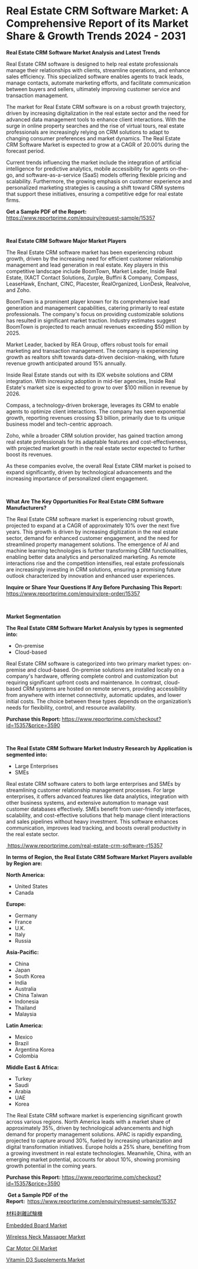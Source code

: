 <p><h1>Real Estate CRM Software Market: A Comprehensive Report of its Market Share & Growth Trends 2024 - 2031</h1></p><p><strong>Real Estate CRM Software Market Analysis and Latest Trends</strong></p>
<p><p>Real Estate CRM software is designed to help real estate professionals manage their relationships with clients, streamline operations, and enhance sales efficiency. This specialized software enables agents to track leads, manage contacts, automate marketing efforts, and facilitate communication between buyers and sellers, ultimately improving customer service and transaction management.</p><p>The market for Real Estate CRM software is on a robust growth trajectory, driven by increasing digitalization in the real estate sector and the need for advanced data management tools to enhance client interactions. With the surge in online property searches and the rise of virtual tours, real estate professionals are increasingly relying on CRM solutions to adapt to changing consumer preferences and market dynamics. The Real Estate CRM Software Market is expected to grow at a CAGR of 20.00% during the forecast period.</p><p>Current trends influencing the market include the integration of artificial intelligence for predictive analytics, mobile accessibility for agents on-the-go, and software-as-a-service (SaaS) models offering flexible pricing and scalability. Furthermore, the growing emphasis on customer experience and personalized marketing strategies is causing a shift toward CRM systems that support these initiatives, ensuring a competitive edge for real estate firms.</p></p>
<p><strong>Get a Sample PDF of the Report:&nbsp;</strong> <a href="https://www.reportprime.com/enquiry/request-sample/15357">https://www.reportprime.com/enquiry/request-sample/15357</a></p>
<p>&nbsp;</p>
<p><strong>Real Estate CRM Software Major Market Players</strong></p>
<p><p>The Real Estate CRM software market has been experiencing robust growth, driven by the increasing need for efficient customer relationship management and lead generation in real estate. Key players in this competitive landscape include BoomTown, Market Leader, Inside Real Estate, IXACT Contact Solutions, Zurple, Buffini & Company, Compass, LeaseHawk, Enchant, CINC, Placester, RealOrganized, LionDesk, Realvolve, and Zoho.</p><p>BoomTown is a prominent player known for its comprehensive lead generation and management capabilities, catering primarily to real estate professionals. The company's focus on providing customizable solutions has resulted in significant market traction. Industry estimates suggest BoomTown is projected to reach annual revenues exceeding $50 million by 2025.</p><p>Market Leader, backed by REA Group, offers robust tools for email marketing and transaction management. The company is experiencing growth as realtors shift towards data-driven decision-making, with future revenue growth anticipated around 15% annually.</p><p>Inside Real Estate stands out with its IDX website solutions and CRM integration. With increasing adoption in mid-tier agencies, Inside Real Estate's market size is expected to grow to over $100 million in revenue by 2026.</p><p>Compass, a technology-driven brokerage, leverages its CRM to enable agents to optimize client interactions. The company has seen exponential growth, reporting revenues crossing $3 billion, primarily due to its unique business model and tech-centric approach.</p><p>Zoho, while a broader CRM solution provider, has gained traction among real estate professionals for its adaptable features and cost-effectiveness, with projected market growth in the real estate sector expected to further boost its revenues.</p><p>As these companies evolve, the overall Real Estate CRM market is poised to expand significantly, driven by technological advancements and the increasing importance of personalized client engagement.</p></p>
<p>&nbsp;</p>
<p><strong>What Are The Key Opportunities For Real Estate CRM Software Manufacturers?</strong></p>
<p><p>The Real Estate CRM software market is experiencing robust growth, projected to expand at a CAGR of approximately 10% over the next five years. This growth is driven by increasing digitization in the real estate sector, demand for enhanced customer engagement, and the need for streamlined property management solutions. The emergence of AI and machine learning technologies is further transforming CRM functionalities, enabling better data analytics and personalized marketing. As remote interactions rise and the competition intensifies, real estate professionals are increasingly investing in CRM solutions, ensuring a promising future outlook characterized by innovation and enhanced user experiences.</p></p>
<p><strong>Inquire or Share Your Questions If Any Before Purchasing This Report:</strong> <a href="https://www.reportprime.com/enquiry/pre-order/15357">https://www.reportprime.com/enquiry/pre-order/15357</a></p>
<p>&nbsp;</p>
<p><strong>Market Segmentation</strong></p>
<p><strong>The Real Estate CRM Software Market Analysis by types is segmented into:</strong></p>
<p><ul><li>On-premise</li><li>Cloud-based</li></ul></p>
<p><p>Real Estate CRM software is categorized into two primary market types: on-premise and cloud-based. On-premise solutions are installed locally on a company's hardware, offering complete control and customization but requiring significant upfront costs and maintenance. In contrast, cloud-based CRM systems are hosted on remote servers, providing accessibility from anywhere with internet connectivity, automatic updates, and lower initial costs. The choice between these types depends on the organization’s needs for flexibility, control, and resource availability.</p></p>
<p><strong>Purchase this Report:&nbsp;</strong><a href="https://www.reportprime.com/checkout?id=15357&price=3590">https://www.reportprime.com/checkout?id=15357&price=3590</a></p>
<p>&nbsp;</p>
<p><strong>The Real Estate CRM Software Market Industry Research by Application is segmented into:</strong></p>
<p><ul><li>Large Enterprises</li><li>SMEs</li></ul></p>
<p><p>Real estate CRM software caters to both large enterprises and SMEs by streamlining customer relationship management processes. For large enterprises, it offers advanced features like data analytics, integration with other business systems, and extensive automation to manage vast customer databases effectively. SMEs benefit from user-friendly interfaces, scalability, and cost-effective solutions that help manage client interactions and sales pipelines without heavy investment. This software enhances communication, improves lead tracking, and boosts overall productivity in the real estate sector.</p></p>
<p><a href="https://www.reportprime.com/real-estate-crm-software-r15357">&nbsp;https://www.reportprime.com/real-estate-crm-software-r15357</a></p>
<p><strong>In terms of Region, the Real Estate CRM Software Market Players available by Region are:</strong></p>
<p>
    <p> <strong> North America: </strong>
        <ul>
            <li>United States</li>
            <li>Canada</li>
        </ul>
        </p> 
    <p> <strong> Europe: </strong>
        <ul>
            <li>Germany</li>
            <li>France</li>
            <li>U.K.</li>
            <li>Italy</li>
            <li>Russia</li>
        </ul>
        </p> 
    <p> <strong> Asia-Pacific: </strong>
        <ul>
            <li>China</li>
            <li>Japan</li>
            <li>South Korea</li>
            <li>India</li>
            <li>Australia</li>
            <li>China Taiwan</li>
            <li>Indonesia</li>
            <li>Thailand</li>
            <li>Malaysia</li>
        </ul>
        </p> 
    <p> <strong> Latin America: </strong>
        <ul>
            <li>Mexico</li>
            <li>Brazil</li>
            <li>Argentina Korea</li>
            <li>Colombia</li>
        </ul>
        </p> 
    <p> <strong> Middle East & Africa: </strong>
        <ul>
            <li>Turkey</li>
            <li>Saudi</li>
            <li>Arabia</li>
            <li>UAE</li>
            <li>Korea</li>
        </ul>
    </p>
    </p>
<p><p>The Real Estate CRM software market is experiencing significant growth across various regions. North America leads with a market share of approximately 35%, driven by technological advancements and high demand for property management solutions. APAC is rapidly expanding, projected to capture around 30%, fueled by increasing urbanization and digital transformation initiatives. Europe holds a 25% share, benefiting from a growing investment in real estate technologies. Meanwhile, China, with an emerging market potential, accounts for about 10%, showing promising growth potential in the coming years.</p></p>
<p><strong>Purchase this Report: </strong><a href="https://www.reportprime.com/checkout?id=15357&price=3590">https://www.reportprime.com/checkout?id=15357&price=3590</a></p>
<p>&nbsp;<strong>Get a Sample PDF of the Report:&nbsp;&nbsp;</strong><a href="https://www.reportprime.com/enquiry/request-sample/15357">https://www.reportprime.com/enquiry/request-sample/15357</a></p>
<p><strong></strong></p>
<p><p><a href="https://medium.com/@abigayleh7fr/material-peeling-tester-market-%E3%81%AF-%E3%82%B3%E3%82%B9%E3%83%88%E7%AE%A1%E7%90%86%E3%81%A8%E5%8A%B9%E7%8E%87%E5%90%91%E4%B8%8A%E3%82%92%E5%84%AA%E5%85%88%E3%81%97%E3%81%BE%E3%81%99-%E3%81%95%E3%82%89%E3%81%AB-%E5%A0%B1%E5%91%8A%E6%9B%B8%E3%81%AF%E5%B8%82%E5%A0%B4%E3%81%AE%E9%9C%80%E8%A6%81%E9%9D%A2%E3%81%A8%E4%BE%9B%E7%B5%A6%E9%9D%A2%E3%81%AE%E4%B8%A1%E6%96%B9%E3%82%92%E3%82%AB%E3%83%90%E3%83%BC%E3%81%97%E3%81%A6%E3%81%84%E3%81%BE%E3%81%99-material-552c8fed79c5">材料剥離試験機</a></p><p><a href="https://medium.com/@lylaberge/the-market-for-embedded-board-market-is-examined-in-this-report-along-with-the-factors-that-are-8a3bc750ad0f">Embedded Board Market</a></p><p><a href="https://www.linkedin.com/pulse/wireless-neck-massager-market-evolution-global-trends-regional-yyrnf?trackingId=Z3TOOUBTTXO%2BYNJZ%2FvfpFA%3D%3D">Wireless Neck Massager Market</a></p><p><a href="https://issuu.com/reportprime-2/docs/car-motor-oil-market-size-2030.pptx_8e37f6e2322805">Car Motor Oil Market</a></p><p><a href="https://www.linkedin.com/pulse/vitamin-d3-supplements-market-size-share-analysis-growth-ph34f?trackingId=DjT6Kp5hQpqpzLIJK7tAOA%3D%3D">Vitamin D3 Supplements Market</a></p></p>